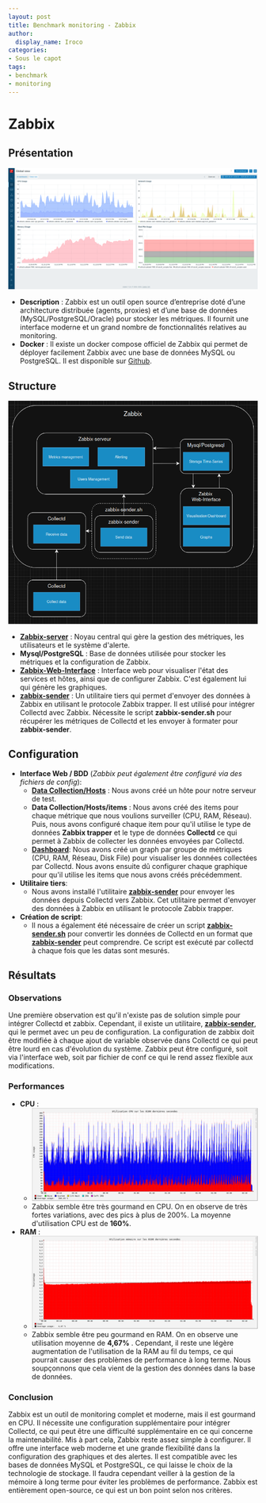 ```yaml
---
layout: post
title: Benchmark monitoring - Zabbix
author:
  display_name: Iroco
categories:
- Sous le capot
tags:
- benchmark
- monitoring
---
```

# Zabbix

## Présentation

[![Exemple de dashboard de Zabbix](../images/monitoring-dasboard-benchmark/Pres_zabbix.png)](https://www.zabbix.com/)
  - **Description** : Zabbix est un outil open source d’entreprise doté d’une architecture distribuée (agents, proxies) et d’une base de données (MySQL/PostgreSQL/Oracle) pour stocker les métriques. Il fournit une interface moderne et un grand nombre de fonctionnalités relatives au monitoring. 
  - **Docker** : Il existe un docker compose officiel de Zabbix qui permet de déployer facilement Zabbix avec une base de données MySQL ou PostgreSQL. Il est disponible sur [Github](https://github.com/zabbix/zabbix-docker).


## Structure

[![Schéma descriptif du fonctionnement de Zabbix](../images/monitoring-dasboard-benchmark/Schema_zabbix.png)](https://www.zabbix.com/)
  - [**Zabbix-server**](https://www.zabbix.com/documentation/7.2/en/manual/appendix/config/zabbix_server) : Noyau central qui gère la gestion des métriques, les utilisateurs et le système d'alerte.
  - **Mysql/PostgreSQL** : Base de données utilisée pour stocker les métriques et la configuration de Zabbix.
  - [**Zabbix-Web-Interface**](https://hub.docker.com/r/zabbix/zabbix-web-service) : Interface web pour visualiser l'état des services et hôtes, ainsi que de configurer Zabbix. C'est également lui qui génère les graphiques.
  - [**zabbix-sender**](https://www.zabbix.com/documentation/current/en/manpages/zabbix_sender) : Un utilitaire tiers qui permet d'envoyer des données à Zabbix en utilisant le protocole Zabbix trapper. Il est utilisé pour intégrer Collectd avec Zabbix. Nécessite le script **zabbix-sender.sh** pour récupérer les métriques de Collectd et les envoyer à formater pour **zabbix-sender**.


## Configuration

- **Interface Web / BDD** (*Zabbix peut également être configuré via des fichiers de config*):
  - [**Data Collection/Hosts**](http://localhost/zabbix.php?action=host.list) : Nous avons créé un hôte pour notre serveur de test.
  - **Data Collection/Hosts/items** : Nous avons créé des items pour chaque métrique que nous voulions surveiller (CPU, RAM, Réseau). Puis, nous avons configuré chaque item pour qu'il utilise le type de données **Zabbix trapper** et le type de données **Collectd** ce qui permet à Zabbix de collecter les données envoyées par Collectd.
  - [**Dashboard**](http://localhost/zabbix.php?action=dashboard.view): Nous avons créé un graph par groupe de métriques (CPU, RAM, Réseau, Disk File) pour visualiser les données collectées par Collectd. Nous avons ensuite dû configurer chaque graphique pour qu'il utilise les items que nous avons créés précédemment.
- **Utilitaire tiers**: 
  - Nous avons installé l'utilitaire [**zabbix-sender**](https://www.zabbix.com/documentation/current/en/manpages/zabbix_sender) pour envoyer les données depuis Collectd vers Zabbix. Cet utilitaire permet d'envoyer des données à Zabbix en utilisant le protocole Zabbix trapper.
- **Création de script**:
  - Il nous a également été nécessaire de créer un script [**zabbix-sender.sh**](https://github.com/iroco-co/bench-monitoring-dashboard/blob/main/src/zabbix-sender.sh) pour convertir les données de Collectd en un format que [**zabbix-sender**](https://www.zabbix.com/documentation/current/en/manpages/zabbix_sender) peut comprendre. Ce script est exécuté par collectd à chaque fois que les datas sont mesurés.

## Résultats

### Observations 

  Une première observation est qu'il n'existe pas de solution simple pour intégrer Collectd et zabbix. Cependant, il existe un utilitaire, [**zabbix-sender**](https://www.zabbix.com/documentation/current/en/manpages/zabbix_sender), qui le permet avec un peu de configuration. La configuration de zabbix doit être modifiée à chaque ajout de variable observée dans Collectd ce qui peut être lourd en cas d'évolution du système.
Zabbix peut être configuré, soit via l'interface web, soit par fichier de conf ce qui le rend assez flexible aux modifications.

### Performances

  - **CPU** : 
    - ![Graphique CPU de Zabbix](../images/monitoring-dasboard-benchmark/zabbix_cpu_usage.png)
    - Zabbix semble être très gourmand en CPU. On en observe de très fortes variations, avec des pics à plus de 200%. La moyenne d'utilisation CPU est de **160%**.
  - **RAM** :
    - ![Graphique RAM de Zabbix](../images/monitoring-dasboard-benchmark/zabbix_memory_usage.png)
    - Zabbix semble être peu gourmand en RAM. On en observe une utilisation moyenne de **4,67%** . Cependant, il reste une légère augmentation de l'utilisation de la RAM au fil du temps, ce qui pourrait causer des problèmes de performance à long terme. Nous soupçonnons que cela vient de la gestion des données dans la base de données.

### Conclusion

Zabbix est un outil de monitoring complet et moderne, mais il est gourmand en CPU. Il nécessite une configuration supplémentaire pour intégrer Collectd, ce qui peut être une difficulté supplémentaire en ce qui concerne la maintenabilité. Mis à part cela, Zabbix reste assez simple à configurer. Il offre une interface web moderne et une grande flexibilité dans la configuration des graphiques et des alertes. Il est compatible avec les bases de données MySQL et PostgreSQL, ce qui laisse le choix de la technologie de stockage. Il faudra cependant veiller à la gestion de la mémoire à long terme pour éviter les problèmes de performance. Zabbix est entièrement open-source, ce qui est un bon point selon nos critères.